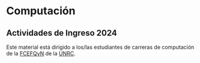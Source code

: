 # Computación

##  Actividades de Ingreso 2024 <!-- {docsify-ignore} -->

Este material está dirigido a los/las estudiantes de carreras de computación de
la [FCEFQyN] de la [UNRC].


[FCEFQyN]: https://www.exa.unrc.edu.ar "Facultad de Ciencias Exactas,
    Físico-Químicas y Naturales"

[UNRC]: https://www.unrc.edu.ar "Universidad Nacional de Río Cuarto"


